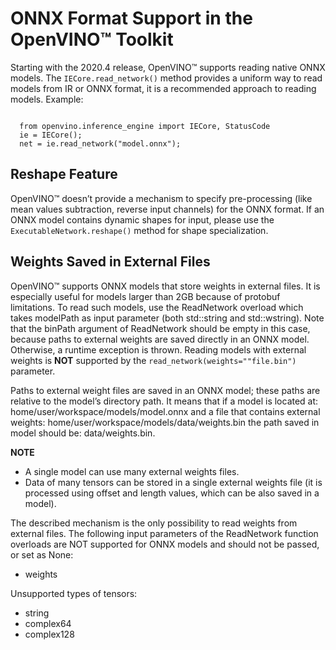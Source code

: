   # ONNX Format Support in the OpenVINO™ Toolkit
  
  Starting with the 2020.4 release, OpenVINO™ supports reading native ONNX models. The `IECore.read_network()` method provides a uniform way to read models from IR or ONNX format, it is a recommended approach to reading models. Example:
  
  <pre><code>
  from openvino.inference_engine import IECore, StatusCode
  ie = IECore();
  net = ie.read_network("model.onnx");
</code></pre>

## Reshape Feature
OpenVINO™ doesn’t provide a mechanism to specify pre-processing (like mean values subtraction, reverse input channels) for the ONNX format. If an ONNX model contains dynamic shapes for input, please use the `ExecutableNetwork.reshape()` method for shape specialization.

## Weights Saved in External Files

OpenVINO™ supports ONNX models that store weights in external files. It is especially useful for models larger than 2GB because of protobuf limitations. To read such models, use the ReadNetwork overload which takes modelPath as input parameter (both std::string and std::wstring). Note that the binPath argument of ReadNetwork should be empty in this case, because paths to external weights are saved directly in an ONNX model. Otherwise, a runtime exception is thrown. Reading models with external weights is **NOT** supported by the `read_network(weights=""file.bin")` parameter.

Paths to external weight files are saved in an ONNX model; these paths are relative to the model’s directory path. It means that if a model is located at: home/user/workspace/models/model.onnx and a file that contains external weights: home/user/workspace/models/data/weights.bin the path saved in model should be: data/weights.bin.

**NOTE**
* A single model can use many external weights files.
* Data of many tensors can be stored in a single external weights file (it is processed using offset and length values, which can be also saved in a model).

The described mechanism is the only possibility to read weights from external files. The following input parameters of the ReadNetwork function overloads are NOT supported for ONNX models and should not be passed, or set as None:
* weights

Unsupported types of tensors:
* string
* complex64
* complex128





